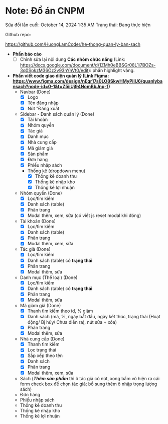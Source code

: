 # Note: Đồ án CNPM

Sửa đổi lần cuối: October 14, 2024 1:35 AM
Trạng thái: Đang thực hiện

Github repo:

<https://github.com/HuongLamCoder/he-thong-quan-ly-ban-sach>

- **Phần báo cáo**
  - [ ]  Chỉnh sửa lại nội dung **Các nhóm chức năng** (Link: <https://docs.google.com/document/d/1ZMh0eBBSGr08L1i7BOZs-3q0SpkzM36Oz2v93hYnVt0/edit>): phần highlight vàng.

- **Phần viết code giao diện quản lý (Link Figma: <https://www.figma.com/design/nEqr17s0LO8SkwHMyPilU6/quanlybansach?node-id=0-1&t=Z5iiUj94NomBbJnq-1>)**
  - Navbar (Done)
    - [x]  Logo
    - [x]  Tên đăng nhập
    - [x]  Nút “Đăng xuất
  - Sidebar - Danh sách quản lý (Done)
    - [x]  Tài khoản
    - [x]  Nhóm quyền
    - [x]  Tác giả
    - [x]  Danh mục
    - [x]  Nhà cung cấp
    - [x]  Mã giảm giá
    - [x]  Sản phẩm
    - [x]  Đơn hàng
    - [x]  Phiếu nhập sách
    - Thống kê (dropdown menu)
      - [x]  Thống kê doanh thu
      - [x]  Thống kê nhập kho
      - [x]  Thống kê lợi nhuận
  - Nhóm quyền (Done)
    - [x]  Lọc/tìm kiếm
    - [x]  Danh sách (table)
    - [x]  Phân trang
    - [x]  Modal thêm, xem, sửa (có viết js reset modal khi đóng)
  - Tài khoản (Done)
    - [x]  Lọc/tìm kiếm
    - [x]  Danh sách (table)
    - [x]  Phân trang
    - [x]  Modal thêm, xem, sửa
  - Tác giả (Done)
    - [x]  Lọc/tìm kiếm
    - [x]  Danh sách (table) có **trạng thái**
    - [x]  Phân trang
    - [x]  Modal thêm, sửa
  - Danh mục (Thể loại) (Done)
    - [x]  Lọc/tìm kiếm
    - [x]  Danh sách (table) có **trạng thái**
    - [x]  Phân trang
    - [x]  Modal thêm, sửa
  - Mã giảm giá (Done)
    - [x]  Thanh tìm kiếm theo id, % giảm
    - [x]  Danh sách (mã, %, ngày bắt đầu, ngày kết thúc, trạng thái (Hoạt động/ Bị hủy/ Chưa diễn ra), nút sửa + xóa)
    - [x]  Phân trang
    - [x]  Modal thêm, sửa
  - Nhà cung cấp (Done)
    - [x]  Thanh tìm kiếm
    - [x]  Lọc trạng thái
    - [x]  Sắp xếp theo tên
    - [x]  Danh sách
    - [x]  Phân trang
    - [x]  Modal thêm, xem, sửa
  - Sách (***Thêm sản phẩm*** thì ô tác giả có nút, xong bấm vô hiện ra cái form check box để chọn tác giả; bổ sung thêm ô nhập trọng lượng sách)
  - Đơn hàng
  - Phiếu nhập sách
  - Thống kê doanh thu
  - Thống kê nhập kho
  - Thống kê lợi nhuận

